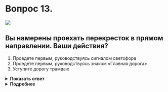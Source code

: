 # Вопрос 13.

![](https://s.drom.ru/i24227/pdd/tickets/2016/1542609159.jpg)

## Вы намерены проехать перекресток в прямом направлении. Ваши действия?

1. Проедете первым, руководствуясь сигналом светофора
2. Проедете первым, руководствуясь знаком «Главная дорога»
3. Уступите дорогу трамваю

<details>
<summary><b>Показать ответ</b></summary>
Правильный ответ: 3
</details>
<details>
<summary><b>Подробнее</b></summary>
Перекресток регулируется светофором. Знаки приоритета «не работают». Вы и трамвай находитесь в равнозначных условиях. Трамвай в таких ситуациях всегда имеет преимущество перед безрельсовыми ТС, поэтому Вы уступаете дорогу трамваю.
(Пункт 13.6 ПДД)
</details>